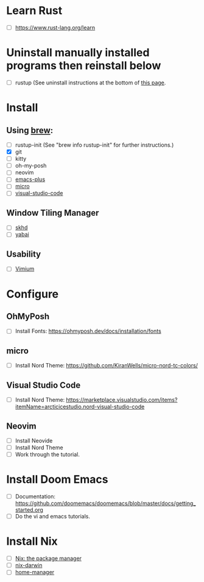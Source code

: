 # Learn Rust
 - [ ] https://www.rust-lang.org/learn

# Uninstall manually installed programs then reinstall below
 - [ ] rustup (See uninstall instructions at the bottom of [this page](https://www.rust-lang.org/tools/install).

# Install

## Using [brew](https://brew.sh/):
 - [ ] rustup-init (See "brew info rustup-init" for further instructions.)
 - [x] git
 - [ ] kitty
 - [ ] oh-my-posh
 - [ ] neovim
 - [ ] [emacs-plus](https://github.com/d12frosted/homebrew-emacs-plus?tab=readme-ov-file#install)
 - [ ] [micro](https://github.com/zyedidia/micro)
 - [ ] [visual-studio-code](https://code.visualstudio.com/docs)

## Window Tiling Manager
 - [ ] [skhd](https://github.com/koekeishiya/skhd)
 - [ ] [yabai](https://github.com/koekeishiya/yabai)

## Usability
 - [ ] [Vimium](https://vimium.github.io/)

# Configure

## OhMyPosh
 - [ ] Install Fonts: https://ohmyposh.dev/docs/installation/fonts

## micro
 - [ ] Install Nord Theme: https://github.com/KiranWells/micro-nord-tc-colors/

## Visual Studio Code
 - [ ] Install Nord Theme: https://marketplace.visualstudio.com/items?itemName=arcticicestudio.nord-visual-studio-code

## Neovim
 - [ ] Install Neovide
 - [ ] Install Nord Theme
 - [ ] Work through the tutorial.

# Install Doom Emacs
 - [ ] Documentation: https://github.com/doomemacs/doomemacs/blob/master/docs/getting_started.org
 - [ ] Do the vi and emacs tutorials.

# Install Nix
 - [ ] [Nix: the package manager](https://nixos.org/download#nix-install-macos)
 - [ ] [nix-darwin](https://github.com/LnL7/nix-darwin)
 - [ ] [home-manager](https://nix-community.github.io/home-manager/index.xhtml#sec-install-nix-darwin-module)
